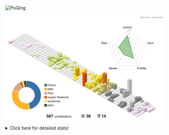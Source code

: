 ![PuQing](https://user-images.githubusercontent.com/27223114/171565019-9a56fae6-b08b-421f-99db-7e830da42371.png)

![](./profile-3d-contrib/profile-season-animate.svg)

<details>
<summary>Click here for detailed stats!</summary>

<!--START_SECTION:waka-->
![Lines of code](https://img.shields.io/badge/From%20Hello%20World%20I%27ve%20Written-1.4%20million%20lines%20of%20code-blue)

**🐱 My GitHub Data** 

> 📦 372.8 kB Used in GitHub's Storage 
 > 
> 🚫 Not Opted to Hire
 > 
> 📜 46 Public Repositories 
 > 
> 🔑 29 Private Repositories 
 > 
**I'm an Early 🐤** 

```text
🌞 Morning                578 commits         ██░░░░░░░░░░░░░░░░░░░░░░░   07.83 % 
🌆 Daytime                3454 commits        ████████████░░░░░░░░░░░░░   46.76 % 
🌃 Evening                1469 commits        █████░░░░░░░░░░░░░░░░░░░░   19.89 % 
🌙 Night                  1885 commits        ██████░░░░░░░░░░░░░░░░░░░   25.52 % 
```


📊 **This Week I Spent My Time On** 

```text
💬 Programming Languages: 
Markdown                 13 hrs 42 mins      ████████████████░░░░░░░░░   65.80 % 
Other                    6 hrs 23 mins       ████████░░░░░░░░░░░░░░░░░   30.68 % 
MDX                      11 mins             ░░░░░░░░░░░░░░░░░░░░░░░░░   00.94 % 
TypeScript               10 mins             ░░░░░░░░░░░░░░░░░░░░░░░░░   00.84 % 
JSON                     7 mins              ░░░░░░░░░░░░░░░░░░░░░░░░░   00.60 % 

🔥 Editors: 
Obsidian                 13 hrs 42 mins      ████████████████░░░░░░░░░   65.80 % 
VS Code                  3 hrs 54 mins       █████░░░░░░░░░░░░░░░░░░░░   18.78 % 
iTerm2                   3 hrs 12 mins       ████░░░░░░░░░░░░░░░░░░░░░   15.42 % 

💻 Operating System: 
Mac                      19 hrs 50 mins      ████████████████████████░   95.23 % 
Windows                  41 mins             █░░░░░░░░░░░░░░░░░░░░░░░░   03.36 % 
WSL                      17 mins             ░░░░░░░░░░░░░░░░░░░░░░░░░   01.41 % 
```


<!--END_SECTION:waka-->
</details>
